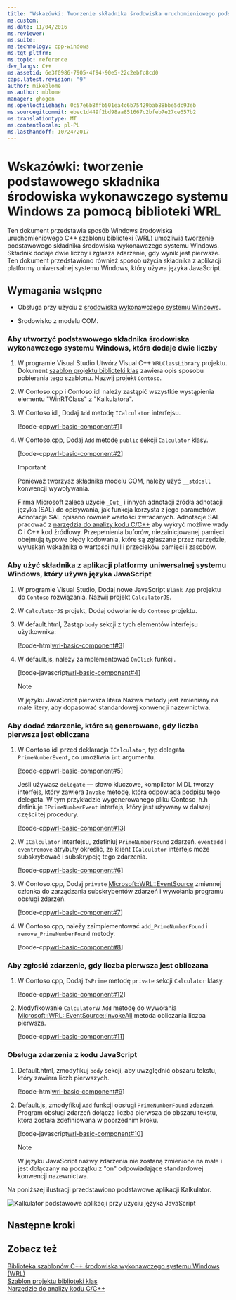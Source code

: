 ```yaml
---
title: "Wskazówki: Tworzenie składnika środowiska uruchomieniowego podstawowa systemu Windows za pomocą biblioteki WRL | Dokumentacja firmy Microsoft"
ms.custom: 
ms.date: 11/04/2016
ms.reviewer: 
ms.suite: 
ms.technology: cpp-windows
ms.tgt_pltfrm: 
ms.topic: reference
dev_langs: C++
ms.assetid: 6e3f0986-7905-4f94-90e5-22c2ebfc8cd0
caps.latest.revision: "9"
author: mikeblome
ms.author: mblome
manager: ghogen
ms.openlocfilehash: 0c57e6b8ffb501ea4c6b75429bab88bbe5dc93eb
ms.sourcegitcommit: ebec1d449f2bd98aa851667c2bfeb7e27ce657b2
ms.translationtype: MT
ms.contentlocale: pl-PL
ms.lasthandoff: 10/24/2017
---
```

# <a name="walkthrough-creating-a-basic-windows-runtime-component-using-wrl"></a>Wskazówki: tworzenie podstawowego składnika środowiska wykonawczego systemu Windows za pomocą biblioteki WRL
Ten dokument przedstawia sposób Windows środowiska uruchomieniowego C++ szablonu biblioteki (WRL) umożliwia tworzenie podstawowego składnika środowiska wykonawczego systemu Windows. Składnik dodaje dwie liczby i zgłasza zdarzenie, gdy wynik jest pierwsze. Ten dokument przedstawiono również sposób użycia składnika z aplikacji platformy uniwersalnej systemu Windows, który używa języka JavaScript.  
  
## <a name="prerequisites"></a>Wymagania wstępne  
  
-   Obsługa przy użyciu z [środowiska wykonawczego systemu Windows](http://msdn.microsoft.com/library/windows/apps/br211377.aspx).  
  
-   Środowisko z modelu COM.  
  
### <a name="to-create-a-basic-windows-runtime-component-that-adds-two-numbers"></a>Aby utworzyć podstawowego składnika środowiska wykonawczego systemu Windows, która dodaje dwie liczby  
  
1.  W programie Visual Studio Utwórz Visual C++ `WRLClassLibrary` projektu. Dokument [szablon projektu biblioteki klas](../windows/wrl-class-library-project-template.md) zawiera opis sposobu pobierania tego szablonu. Nazwij projekt `Contoso`.  
  
2.  W Contoso.cpp i Contoso.idl należy zastąpić wszystkie wystąpienia elementu "WinRTClass" z "Kalkulatora".  
  
3.  W Contoso.idl, Dodaj `Add` metodę `ICalculator` interfejsu.  
  
     [!code-cpp[wrl-basic-component#1](../windows/codesnippet/CPP/walkthrough-creating-a-basic-windows-runtime-component-using-wrl_1.idl)]  
  
4.  W Contoso.cpp, Dodaj `Add` metodę `public` sekcji `Calculator` klasy.  
  
     [!code-cpp[wrl-basic-component#2](../windows/codesnippet/CPP/walkthrough-creating-a-basic-windows-runtime-component-using-wrl_2.cpp)]  
  
    > [!IMPORTANT]
    >  Ponieważ tworzysz składnika modelu COM, należy użyć `__stdcall` konwencji wywoływania.  
  
     Firma Microsoft zaleca użycie `_Out_` i innych adnotacji źródła adnotacji języka (SAL) do opisywania, jak funkcja korzysta z jego parametrów. Adnotacje SAL opisano również wartości zwracanych. Adnotacje SAL pracować z [narzędzia do analizy kodu C/C++](/visualstudio/code-quality/code-analysis-for-c-cpp-overview) aby wykryć możliwe wady C i C++ kod źródłowy. Przepełnienia buforów, niezainicjowanej pamięci obejmują typowe błędy kodowania, które są zgłaszane przez narzędzie, wyłuskań wskaźnika o wartości null i przecieków pamięci i zasobów.  
  
### <a name="to-use-the-component-from-a-universal-windows-platform-app-that-uses-javascript"></a>Aby użyć składnika z aplikacji platformy uniwersalnej systemu Windows, który używa języka JavaScript  
  
1.  W programie Visual Studio, Dodaj nowe JavaScript `Blank App` projektu do `Contoso` rozwiązania. Nazwij projekt `CalculatorJS`.  
  
2.  W `CalculatorJS` projekt, Dodaj odwołanie do `Contoso` projektu.  
  
3.  W default.html, Zastąp `body` sekcji z tych elementów interfejsu użytkownika:  
  
     [!code-html[wrl-basic-component#3](../windows/codesnippet/Html/walkthrough-creating-a-basic-windows-runtime-component-using-wrl_3.html)]  
  
4.  W default.js, należy zaimplementować `OnClick` funkcji.  
  
     [!code-javascript[wrl-basic-component#4](../windows/codesnippet/JavaScript/walkthrough-creating-a-basic-windows-runtime-component-using-wrl_4.js)]  
  
    > [!NOTE]
    >  W języku JavaScript pierwsza litera Nazwa metody jest zmieniany na małe litery, aby dopasować standardowej konwencji nazewnictwa.  
  
### <a name="to-add-an-event-that-fires-when-a-prime-number-is-calculated"></a>Aby dodać zdarzenie, które są generowane, gdy liczba pierwsza jest obliczana  
  
1.  W Contoso.idl przed deklaracja `ICalculator`, typ delegata `PrimeNumberEvent`, co umożliwia `int` argumentu.  
  
     [!code-cpp[wrl-basic-component#5](../windows/codesnippet/CPP/walkthrough-creating-a-basic-windows-runtime-component-using-wrl_5.idl)]  
  
     Jeśli używasz `delegate` — słowo kluczowe, kompilator MIDL tworzy interfejs, który zawiera `Invoke` metodę, która odpowiada podpisu tego delegata. W tym przykładzie wygenerowanego pliku Contoso_h.h definiuje `IPrimeNumberEvent` interfejs, który jest używany w dalszej części tej procedury.  
  
     [!code-cpp[wrl-basic-component#13](../windows/codesnippet/CPP/walkthrough-creating-a-basic-windows-runtime-component-using-wrl_6.cpp)]  
  
2.  W `ICalculator` interfejsu, zdefiniuj `PrimeNumberFound` zdarzeń. `eventadd` i `eventremove` atrybuty określić, że klient `ICalculator` interfejs może subskrybować i subskrypcję tego zdarzenia.  
  
     [!code-cpp[wrl-basic-component#6](../windows/codesnippet/CPP/walkthrough-creating-a-basic-windows-runtime-component-using-wrl_7.idl)]  
  
3.  W Contoso.cpp, Dodaj `private` [Microsoft::WRL::EventSource](../windows/eventsource-class.md) zmiennej członka do zarządzania subskrybentów zdarzeń i wywołania programu obsługi zdarzeń.  
  
     [!code-cpp[wrl-basic-component#7](../windows/codesnippet/CPP/walkthrough-creating-a-basic-windows-runtime-component-using-wrl_8.cpp)]  
  
4.  W Contoso.cpp, należy zaimplementować `add_PrimeNumberFound` i `remove_PrimeNumberFound` metody.  
  
     [!code-cpp[wrl-basic-component#8](../windows/codesnippet/CPP/walkthrough-creating-a-basic-windows-runtime-component-using-wrl_9.cpp)]  
  
### <a name="to-raise-the-event-when-a-prime-number-is-calculated"></a>Aby zgłosić zdarzenie, gdy liczba pierwsza jest obliczana  
  
1.  W Contoso.cpp, Dodaj `IsPrime` metodę `private` sekcji `Calculator` klasy.  
  
     [!code-cpp[wrl-basic-component#12](../windows/codesnippet/CPP/walkthrough-creating-a-basic-windows-runtime-component-using-wrl_10.cpp)]  
  
2.  Modyfikowanie `Calculator`w `Add` metodę do wywołania [Microsoft::WRL::EventSource::InvokeAll](../windows/eventsource-invokeall-method.md) metoda obliczania liczba pierwsza.  
  
     [!code-cpp[wrl-basic-component#11](../windows/codesnippet/CPP/walkthrough-creating-a-basic-windows-runtime-component-using-wrl_11.cpp)]  
  
### <a name="to-handle-the-event-from-javascript"></a>Obsługa zdarzenia z kodu JavaScript  
  
1.  Default.html, zmodyfikuj `body` sekcji, aby uwzględnić obszaru tekstu, który zawiera liczb pierwszych.  
  
     [!code-html[wrl-basic-component#9](../windows/codesnippet/Html/walkthrough-creating-a-basic-windows-runtime-component-using-wrl_12.html)]  
  
2.  Default.js, zmodyfikuj `Add` funkcji obsługi `PrimeNumberFound` zdarzeń. Program obsługi zdarzeń dołącza liczba pierwsza do obszaru tekstu, która została zdefiniowana w poprzednim kroku.  
  
     [!code-javascript[wrl-basic-component#10](../windows/codesnippet/JavaScript/walkthrough-creating-a-basic-windows-runtime-component-using-wrl_13.js)]  
  
    > [!NOTE]
    >  W języku JavaScript nazwy zdarzenia nie zostaną zmienione na małe i jest dołączany na początku z "on" odpowiadające standardowej konwencji nazewnictwa.  
  
 Na poniższej ilustracji przedstawiono podstawowe aplikacji Kalkulator.  
  
 ![Kalkulator podstawowe aplikacji przy użyciu języka JavaScript](../windows/media/wrl_basic_component.png "WRL_Basic_Component")  
  
## <a name="next-steps"></a>Następne kroki  
  
## <a name="see-also"></a>Zobacz też  
 [Biblioteka szablonów C++ środowiska wykonawczego systemu Windows (WRL)](../windows/windows-runtime-cpp-template-library-wrl.md)   
 [Szablon projektu biblioteki klas](../windows/wrl-class-library-project-template.md)   
 [Narzędzie do analizy kodu C/C++](/visualstudio/code-quality/code-analysis-for-c-cpp-overview)